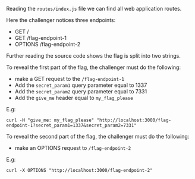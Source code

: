 
Reading the `routes/index.js` file we can find all web application routes.

Here the challenger notices three endpoints:
 - GET / 
 - GET /flag-endpoint-1
 - OPTIONS /flag-endpoint-2


Further reading the source code shows the flag is split into two strings.

To reveal the first part of the flag, the challenger must do the following:
 - make a GET request to the `/flag-endpoint-1` 
 - Add the `secret_param1` query parameter equal to 1337
 - Add the `secret_param2` query parameter equal to 7331
 - Add the `give_me` header equal to `my_flag_please`

E.g:
```
curl -H "give_me: my_flag_please" "http://localhost:3000/flag-endpoint-1?secret_param1=1337&secret_param2=7331"
```

To reveal the second part of the flag, the challenger must do the following:
- make an OPTIONS request to `/flag-endpoint-2`

E.g:
```
curl -X OPTIONS "http://localhost:3000/flag-endpoint-2"
```
